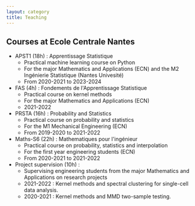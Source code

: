 ```yaml
---
layout: category
title: Teaching
---
```


## Courses at Ecole Centrale Nantes  

- APST1 (18h) : Apprentissage Statistique 
    - Practical machine learning course on Python
    - For the major Mathematics and Applications (ECN) and the M2 Ingénierie Statistique (Nantes Univesité)
    - From 2020-2021 to 2023-2024 
- FAS (4h) : Fondements de l'Apprentissage Statistique
    - Practical course on kernel methods 
    - For the major Mathematics and Applications (ECN) 
    - 2021-2022
- PRSTA (16h) : Probability and Statistics
    - Practical course on probability and statistics
    - For the M1 Mechanical Engineering (ECN)
    - From 2019-2020 to 2021-2022
- Maths-S6 (22h) : Mathematiques pour l'ingénieur
    - Practical course on probability, statistics and interpolation
    - For the first year engineering students (ECN)
    - From 2020-2021 to 2021-2022
- Project supervision (10h) : 
    - Supervising engineering students from the major Mathematics and Applications on research projects
    - 2021-2022 : Kernel methods and spectral clustering for single-cell data analysis. 
    - 2020-2021 : Kernel methods and MMD two-sample testing.




<!-- ## Inférence Statistique (French)

- Content : introduction to statistical sampling, standard models, estimation, confidence intervals, tests, ANOVA and regression
- [Slides and Practice](https://lbmc.gitbiopages.ens-lyon.fr/hub/formations/ens_l3_stats/) 

#### Références

- [Introduction to statistical thinking](https://pluto.huji.ac.il/~msby/StatThink/index.html), Benjamin Yakir, The Hebrew University of Jerusalem
- [Statistique inférentielle, Idées, démarches, exemples](http://www.pur-editions.fr/detail.php?idOuv=830) (Daudin, Robin, Vuillet, PUR),
- [Statistique en action](http://www.math.ens.fr/statenaction/) (Schtolz, Rivoirard, Vuibert),
- [Statistiques avec R](https://math.institut-agro-rennes-angers.fr/fr/ouvrages/statistique-avec-r) (Cornillon et al., PUR)

#### Sites web

- Les cours de [Marie-Pierre Etienne](https://marieetienne.github.io/index.html)
- Les cours de [Julien Chiquet](https://jchiquet.github.io/teaching/)
- Les cours de [Nathalie Vialaneix](https://www.nathalievialaneix.eu)
- [Statistics in Action with R](http://sia.webpopix.org/)
- [Enseignements de Statistique en Biologie](https://pbil.univ-lyon1.fr/R/)
- [WikiStat](http://wikistat.fr)

## Machine Learning for Biologists (Masters Degree in Biology)

- Content : Dimension Reduction, Clustering, Multiple Testing
- [Slides and Practice](https://lbmc.gitbiopages.ens-lyon.fr/hub/formations/ens_m1_ml/)

## Modèles linéaires mixtes

- <a href="{{ '/assets/pdf/teaching/introduction.pdf' | prepend: site.baseurl | prepend: site.url }}">Introduction</a>
- Modèle à <a href="{{ '/assets/pdf/teaching/notes-1way.pdf' | prepend: site.baseurl | prepend: site.url }}">un</a> et <a href="{{ '/assets/pdf/teaching/notes-2way.pdf' | prepend: site.baseurl | prepend: site.url }}">deux</a> facteurs et split plot
- <a href="{{ '/assets/pdf/teaching/notes-prediction.pdf' | prepend: site.baseurl | prepend: site.url }}">Prédiction des effets aléatoires et équations d'Henderson</a> 
- <a href="{{ '/assets/pdf/teaching/notes-EM.pdf' | prepend: site.baseurl | prepend: site.url }}">L'algorithme EM</a> pour les mélanges gaussiens et les modèles linéaires mixtes

#### Références
- [Variance components](http://onlinelibrary.wiley.com/book/10.1002/9780470316856), Searle et al., Wiley
- [Mixed models in S and Splus](https://link.springer.com/book/10.1007%2Fb98882), Pinheiro & Bates, Springer
- les documents de [Jean Louis Foulley](http://pbil.univ-lyon1.fr/members/fpicard/franckpicard_fichiers/pdf/cours.foulley.pdf)
- [The EM algorithm and extensions](https://www.wiley.com/en-fr/The+EM+Algorithm+and+Extensions,+2nd+Edition-p-9780471201700), McLachlan and T. Krishnan, Wiley

## Analyse des séquences biologiques
- <a href="{{ '/assets/pdf/teaching/sequences.pdf' | prepend: site.baseurl | prepend: site.url }}">[pdf]</a>
 -->
